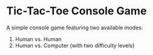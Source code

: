# Tic-Tac-Toe Console Game
A simple console game featuring two available modes:
1. Human vs. Human
2. Human vs. Computer (with two difficulty levels)